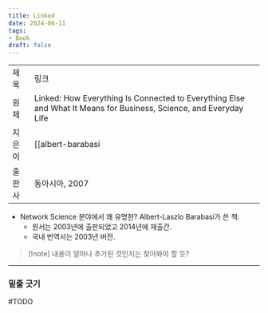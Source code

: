 ```yaml
---
title: Linked
date: 2024-06-11
tags:
- Book
draft: false
---
```


| | |
| --- |--- |
| 제목 | 링크 |
| 원제 | Linked: How Everything Is Connected to Everything Else and What It Means for Business, Science, and Everyday Life |
| 지은이 | [[albert-barabasi|Albert-Laszlo Barabasi]] |
| 출판사 | 동아시아, 2007 |

- Network Science 분야에서 꽤 유명한? Albert-Laszlo Barabasi가 쓴 책:
    - 원서는 2003년에 출판되었고 2014년에 재출간.
    - 국내 번역서는 2003년 버전.

> [!note] 내용이 얼마나 추가된 것인지는 찾아봐야 할 듯?


---
### 밑줄 긋기
#TODO
